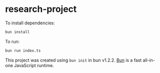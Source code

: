 # research-project

To install dependencies:

```bash
bun install
```

To run:

```bash
bun run index.ts
```

This project was created using `bun init` in bun v1.2.2. [Bun](https://bun.sh) is a fast all-in-one JavaScript runtime.
